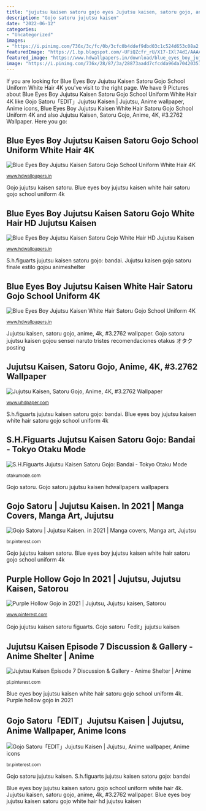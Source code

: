 ```yaml
---
title: "jujutsu kaisen satoru gojo eyes Jujutsu kaisen, satoru gojo, anime, 4k, #3.2762 wallpaper"
description: "Gojo satoru jujutsu kaisen"
date: "2022-06-12"
categories:
- "Uncategorized"
images:
- "https://i.pinimg.com/736x/3c/fc/0b/3cfc0b4ddef9dbd03c1c524d653c08a2.jpg"
featuredImage: "https://1.bp.blogspot.com/-UFiQZcfr_rU/X17-IXl74dI/AAAAAAAACjA/OTymdmgL3wIME-woxuZJFRjsmfxQQf6dQCNcBGAsYHQ/w914-h514-p-k-no-nu/jujutsu-kaisen-satoru-gojo-anime-uhdpaper.com-4K-3.2762-wp.thumbnail.jpg"
featured_image: "https://www.hdwallpapers.in/download/blue_eyes_boy_jujutsu_kaisen_satoru_gojo_white_hair_hd_jujutsu_kaisen_2-1280x720.jpg"
image: "https://i.pinimg.com/736x/28/87/3a/28873aadd7cfcdda96da704203573e8b.jpg"
---
```


If you are looking for Blue Eyes Boy Jujutsu Kaisen Satoru Gojo School Uniform White Hair 4K you've visit to the right page. We have 9 Pictures about Blue Eyes Boy Jujutsu Kaisen Satoru Gojo School Uniform White Hair 4K like Gojo Satoru「EDIT」Jujutsu Kaisen | Jujutsu, Anime wallpaper, Anime icons, Blue Eyes Boy Jujutsu Kaisen White Hair Satoru Gojo School Uniform 4K and also Jujutsu Kaisen, Satoru Gojo, Anime, 4K, #3.2762 Wallpaper. Here you go:

## Blue Eyes Boy Jujutsu Kaisen Satoru Gojo School Uniform White Hair 4K

![Blue Eyes Boy Jujutsu Kaisen Satoru Gojo School Uniform White Hair 4K](https://www.hdwallpapers.in/download/blue_eyes_boy_jujutsu_kaisen_satoru_gojo_school_uniform_white_hair_4k_hd_jujutsu_kaisen-1920x1080.jpg "Blue eyes boy jujutsu kaisen satoru gojo white hair hd jujutsu kaisen")

<small>www.hdwallpapers.in</small>

Gojo jujutsu kaisen satoru. Blue eyes boy jujutsu kaisen white hair satoru gojo school uniform 4k

## Blue Eyes Boy Jujutsu Kaisen Satoru Gojo White Hair HD Jujutsu Kaisen

![Blue Eyes Boy Jujutsu Kaisen Satoru Gojo White Hair HD Jujutsu Kaisen](https://www.hdwallpapers.in/download/blue_eyes_boy_jujutsu_kaisen_satoru_gojo_white_hair_hd_jujutsu_kaisen_2-1280x720.jpg "Gojo satoru「edit」jujutsu kaisen")

<small>www.hdwallpapers.in</small>

S.h.figuarts jujutsu kaisen satoru gojo: bandai. Jujutsu kaisen gojo satoru finale estilo gojou animeshelter

## Blue Eyes Boy Jujutsu Kaisen White Hair Satoru Gojo School Uniform 4K

![Blue Eyes Boy Jujutsu Kaisen White Hair Satoru Gojo School Uniform 4K](https://www.hdwallpapers.in/thumbs/2021/blue_eyes_boy_jujutsu_kaisen_white_hair_satoru_gojo_school_uniform_4k_hd_jujutsu_kaisen-t2.jpg "Jujutsu kaisen, satoru gojo, anime, 4k, #3.2762 wallpaper")

<small>www.hdwallpapers.in</small>

Jujutsu kaisen, satoru gojo, anime, 4k, #3.2762 wallpaper. Gojo satoru jujutsu kaisen gojou sensei naruto tristes recomendaciones otakus オタク posting

## Jujutsu Kaisen, Satoru Gojo, Anime, 4K, #3.2762 Wallpaper

![Jujutsu Kaisen, Satoru Gojo, Anime, 4K, #3.2762 Wallpaper](https://1.bp.blogspot.com/-UFiQZcfr_rU/X17-IXl74dI/AAAAAAAACjA/OTymdmgL3wIME-woxuZJFRjsmfxQQf6dQCNcBGAsYHQ/w914-h514-p-k-no-nu/jujutsu-kaisen-satoru-gojo-anime-uhdpaper.com-4K-3.2762-wp.thumbnail.jpg "Gojo kaisen jujutsu satoru jjk nawfel fubuki")

<small>www.uhdpaper.com</small>

S.h.figuarts jujutsu kaisen satoru gojo: bandai. Blue eyes boy jujutsu kaisen white hair satoru gojo school uniform 4k

## S.H.Figuarts Jujutsu Kaisen Satoru Gojo: Bandai - Tokyo Otaku Mode

![S.H.Figuarts Jujutsu Kaisen Satoru Gojo: Bandai - Tokyo Otaku Mode](https://resize.cdn.otakumode.com/full/shop/product/3ef7fd245b3046d1b673882f434295b2.jpg "Gojo jujutsu kaisen satoru")

<small>otakumode.com</small>

Gojo satoru. Gojo satoru jujutsu kaisen hdwallpapers wallpapers

## Gojo Satoru | Jujutsu Kaisen. In 2021 | Manga Covers, Manga Art, Jujutsu

![Gojo Satoru | Jujutsu Kaisen. in 2021 | Manga covers, Manga art, Jujutsu](https://i.pinimg.com/736x/28/87/3a/28873aadd7cfcdda96da704203573e8b.jpg "Gojo satoru")

<small>br.pinterest.com</small>

Gojo jujutsu kaisen satoru. Blue eyes boy jujutsu kaisen white hair satoru gojo school uniform 4k

## Purple Hollow Gojo In 2021 | Jujutsu, Jujutsu Kaisen, Satorou

![Purple Hollow Gojo in 2021 | Jujutsu, Jujutsu kaisen, Satorou](https://i.pinimg.com/736x/3c/fc/0b/3cfc0b4ddef9dbd03c1c524d653c08a2.jpg "Blue eyes boy jujutsu kaisen white hair satoru gojo school uniform 4k")

<small>www.pinterest.com</small>

Gojo jujutsu kaisen satoru figuarts. Gojo satoru「edit」jujutsu kaisen

## Jujutsu Kaisen Episode 7 Discussion &amp; Gallery - Anime Shelter | Anime

![Jujutsu Kaisen Episode 7 Discussion &amp; Gallery - Anime Shelter | Anime](https://i.pinimg.com/736x/07/17/52/071752f64028c8aec9f90f0cfe9993de.jpg "Blue eyes boy jujutsu kaisen satoru gojo school uniform white hair 4k")

<small>pl.pinterest.com</small>

Blue eyes boy jujutsu kaisen white hair satoru gojo school uniform 4k. Purple hollow gojo in 2021

## Gojo Satoru「EDIT」Jujutsu Kaisen | Jujutsu, Anime Wallpaper, Anime Icons

![Gojo Satoru「EDIT」Jujutsu Kaisen | Jujutsu, Anime wallpaper, Anime icons](https://i.pinimg.com/736x/f6/44/bd/f644bdc8367a3a4c6f94b2542518fbb8.jpg "Blue eyes boy jujutsu kaisen satoru gojo white hair hd jujutsu kaisen")

<small>br.pinterest.com</small>

Gojo satoru jujutsu kaisen. S.h.figuarts jujutsu kaisen satoru gojo: bandai

Blue eyes boy jujutsu kaisen satoru gojo school uniform white hair 4k. Jujutsu kaisen, satoru gojo, anime, 4k, #3.2762 wallpaper. Blue eyes boy jujutsu kaisen satoru gojo white hair hd jujutsu kaisen
